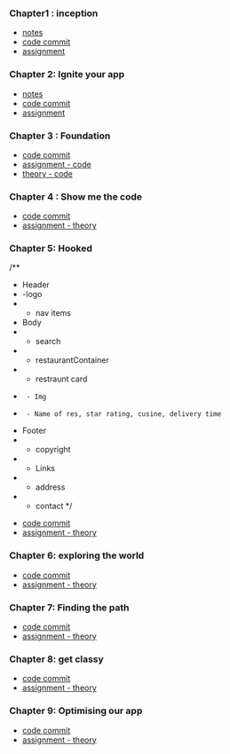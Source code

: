 ### Chapter1 : inception
- [notes](https://github.com/rhythm55/Namaste-react-restart/blob/main/notes/inception.md)
- [code commit](https://github.com/rhythm55/Namaste-react-restart/commit/c7fff483a081eb777b078422d306db1e060abc69)
- [assignment](https://github.com/rhythm55/Namaste-react-restart/blob/main/assignments/chapter-01-inception.md)

### Chapter 2: Ignite your app 
- [notes](https://github.com/rhythm55/Namaste-react-restart/blob/main/notes/ignite-your-app.md)
- [code commit](https://github.com/rhythm55/Namaste-react-restart/commit/8c1637309a09121123d2f2fc7e1c74acc323f7db)
- [assignment](https://github.com/rhythm55/Namaste-react-restart/blob/main/assignments/chapter-02-ingnition.md)

### Chapter 3 : Foundation
- [code commit](https://github.com/rhythm55/Namaste-react-restart/commit/e902c1fa5735e8a089db663eb48f115f208e26d2)
- [assignment - code ](https://github.com/rhythm55/Namaste-react-restart/tree/main/assignments/chapter-03/code)
- [theory - code ](https://github.com/rhythm55/Namaste-react-restart/blob/main/assignments/chapter-03/theory/chapter-03-foundation.md)

### Chapter 4 : Show me the code
- [code commit](https://github.com/rhythm55/Namaste-react-restart/commit/74de9fc293b00cf7a8dc6eb3906b42200d5f29e6)
- [assignment - theory ](https://github.com/rhythm55/Namaste-react-restart/blob/main/assignments/chapter-04/chapter-04.md)

### Chapter 5: Hooked

/**
 * Header
 *  -logo
 *  - nav items
 * Body
 *  - search
 *  - restaurantContainer
 *   - restraunt card
 *      - Img
 *      - Name of res, star rating, cusine, delivery time
 * Footer
 *  - copyright
 *  - Links
 *  - address
 *  - contact
 */

- [code commit](https://github.com/rhythm55/Namaste-react-restart/commit/9ba84e0a5ee499f9087263f6850456fa38dfa499)
- [assignment - theory ](https://github.com/rhythm55/Namaste-react-restart/blob/main/assignments/chapter-05/chapter-05.md)


### Chapter 6: exploring the world

- [code commit](https://github.com/rhythm55/Namaste-react-restart/commit/dea907ec25916258fd886a9bc10c6bfbd8dc1d26)
- [assignment - theory ](https://github.com/rhythm55/Namaste-react-restart/blob/main/assignments/chapter-06.md)

### Chapter 7: Finding the path

- [code commit](https://github.com/rhythm55/Namaste-react-restart/commit/99bc87364b9177faf2046e00b74465407b315150)
- [assignment - theory](https://github.com/rhythm55/Namaste-react-restart/blob/main/assignments/chapter-07.md)


### Chapter 8: get classy

- [code commit](https://github.com/rhythm55/Namaste-react-restart/commit/7f7e4eee498ea11885666fed5c18b9f408a67b09)
- [assignment - theory](https://github.com/rhythm55/Namaste-react-restart/blob/main/assignments/chapter-08.md)

### Chapter 9: Optimising our app
- [code commit](https://github.com/rhythm55/Namaste-react-restart/commit/eff26adfc54dc354708fc1968f6f2a08633dd8a3)
- [assignment - theory](https://github.com/rhythm55/Namaste-react-restart/blob/main/assignments/chapter-09.md)
